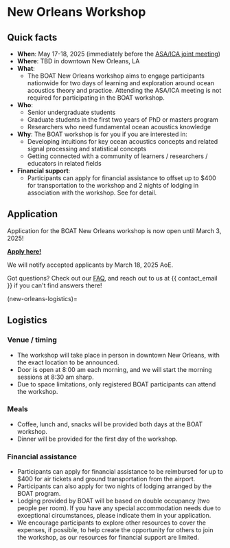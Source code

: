 # New Orleans Workshop

## Quick facts
- **When**: May 17-18, 2025 (immediately before the [ASA/ICA joint meeting](https://acousticalsociety.org/new-orleans-2025/))
- **Where**: TBD in downtown New Orleans, LA
- **What**: 
  - The BOAT New Orleans workshop aims to engage participants nationwide for two days of learning and exploration around ocean acoustics theory and practice. Attending the ASA/ICA meeting is not required for participating in the BOAT workshop.
- **Who**: 
  - Senior undergraduate students
  - Graduate students in the first two years of PhD or masters program
  - Researchers who need fundamental ocean acoustics knowledge
- **Why**: The BOAT workshop is for you if you are interested in:
  - Developing intuitions for key ocean acoustics concepts and related signal processing and statistical concepts
  - Getting connected with a community of learners / researchers / educators in related fields
- **Financial support**: 
  - Participants can apply for financial assistance to offset up to $400 for transportation to the workshop and 2 nights of lodging in association with the workshop. See [](new-orleans-logistics) for detail.


## Application
Application for the BOAT New Orleans workshop is now open until March 3, 2025!

[**Apply here!**](https://uwashington.qualtrics.com/jfe/form/SV_bQqhRlKSdLQFHyS)

We will notify accepted applicants by March 18, 2025 AoE.

Got questions? Check out our [FAQ](./faq), and reach out to us at {{ contact_email }} if you can't find answers there!



(new-orleans-logistics)=
## Logistics

### Venue / timing
* The workshop will take place in person in downtown New Orleans, with the exact location to be announced.
* Door is open at 8:00 am each morning, and we will start the morning sessions at 8:30 am sharp.
* Due to space limitations, only registered BOAT participants can attend the workshop.

### Meals
* Coffee, lunch and, snacks will be provided both days at the BOAT workshop.
* Dinner will be provided for the first day of the workshop.

### Financial assistance
* Participants can apply for financial assistance to be reimbursed for up to $400 for air tickets and ground transportation from the airport.
* Participants can also apply for two nights of lodging arranged by the BOAT program.
* Lodging provided by BOAT will be based on double occupancy (two people per room). If you have any special accommodation needs due to exceptional circumstances, please indicate them in your application.
* We encourage participants to explore other resources to cover the expenses, if possible, to help create the opportunity for others to join the workshop, as our resources for financial support are limited.



<!-- * Dorms are all single/double rooms and each contain a private bathroom.
* Participants who opt to will be staying at Willow Hall. Please Check in after
  2pm at the front desk on Sunday, July 10th.
* Check out is by 11am on Saturday, July 16th. There will be a room where you
  can store your luggage if your flight leaves later that day. Please let us
  know immediately by emailing {{ contact_email }} if you plan on
  arriving/departing at an earlier/later date.
* The front desk can direct you to the Maple Hall Great Room where the meetings
  and courses will be taking place.
* Dorm guests are able to use their key cards to access any gyms on campus. For
  off-campus activities, guests have easy access to The Ave, which hosts a
  number of restaurants, late-night activities and retail establishments.
* The dorms have coin-operated laundry facilities. -->


<!-- 
### Communication

#### During workshop
- We will use the BOAT Zulip workspace as the main channel of communication during the workshop. You should have received an invitation to join this workspace. If you haven’t seen it in your inbox, check your spam folder, or email us at {{ contact_email }}.
- We know how overwhelming an intensive workshop can be! You can ask anything on the Zulip `#help-new-orleans` channel at anytime. The BOAT organizing team are monitoring this channel, and some of your fellow participants may also be able to help you.

#### After workshop
- We encourage everyone to continue interacting with each other and build our community together at the **DISCOURSE_FORUM**.
- If you are interested in creating more BOAT tutorials and/or getting involved in organizing future BOAT workshops, don't hesitate to reach out to us at {{ contact_email }}! -->
